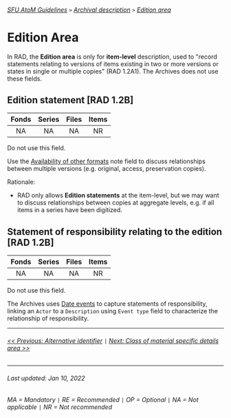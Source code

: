 ###### [SFU AtoM Guidelines](../README.md) `>` [Archival description](overview.md) `>` [Edition area](overview.md#edition-area)

# Edition Area
In RAD, the **Edition area** is only for **item-level** description, used to "record statements relating to versions of items existing in two or more versions or states in single or multiple copies" (RAD 1.2A1). The Archives does not use these fields.

## Edition statement [RAD 1.2B]
| Fonds 	| Series 	| Files 	| Items 	|
|:-----:	|:------:	|:-----:	|:-----:	|
|   NA    |   NA    |   NA  	|   NR  	|

Do not use this field.

Use the [Availability of other formats](availability-of-other-formats.md) note field to discuss relationships between multiple versions (e.g. original, access, preservation copies).

Rationale:
- RAD only allows **Edition statements** at the item-level, but we may want to discuss relationships between copies at aggregate levels, e.g. if all items in a series have been digitized.

## Statement of responsibility relating to the edition [RAD 1.2B]
| Fonds 	| Series 	| Files 	| Items 	|
|:-----:	|:------:	|:-----:	|:-----:	|
|   NA    |   NA    |   NA  	|   NR  	|

Do not use this field.

The Archives uses [Date events](dates-of-creation-area.md) to capture statements of responsibility, linking an `Actor` to a `Description` using `Event type` field to characterize the relationship of responsibility.

---
###### [<< Previous: Alternative identifier](alternative-identifier.md) `|` [Next: Class of material specific details area >>](class-materials-specific-details.md)
---
###### Last updated: Jan 10, 2022
###### MA = Mandatory `|` RE = Recommended `|` OP = Optional `|` NA = Not applicable `|` NR = Not recommended
